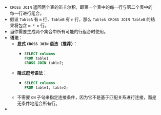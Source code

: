 - `CROSS JOIN` 返回两个表的笛卡尔积，即第一个表中的每一行与第二个表中的每一行进行组合。
- 假设 `TableA` 有 `m` 行，`TableB` 有 `n` 行，那么 `TableA CROSS JOIN TableB` 的结果将包含 `m * n` 行。
- 当你需要生成两个集合中所有可能的行组合时使用。
- **语法**：
	- **显式 `CROSS JOIN` 语法（推荐）**：
		- ```sql
		  SELECT columns
		  FROM table1
		  CROSS JOIN table2;
		  ```
	- **隐式逗号语法**：
		- ```sql
		  SELECT columns
		  FROM table1, table2;
		  ```
	- 不需要 `ON` 子句来指定连接条件，因为它不是基于匹配关系进行连接，而是无条件地组合所有行。
-